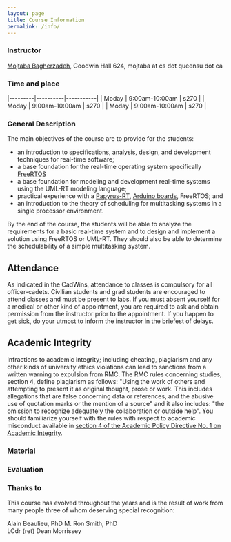 ```yaml
---
layout: page
title: Course Information
permalink: /info/
---
```

### Instructor 
[Mojtaba Bagherzadeh](http://flux.cs.queensu.ca/mase/member/bagherzadeh/), Goodwin Hall 624, mojtaba at cs dot queensu dot ca

### Time and place   
|---------|----------|-----------|
| Moday | 9:00am-10:00am | s270 |
| Moday | 9:00am-10:00am | s270 |
| Moday | 9:00am-10:00am | s270 |


### General Description
The main objectives of the course are to provide for the students:
- an introduction to specifications, analysis, design, and development techniques for real-time software;
- a base foundation for the real-time operating system specifically [FreeRTOS](https://freertos.org/)
- a base foundation for modeling and development real-time systems using the UML-RT modeling language;
- practical experience with a [Papyrus-RT](https://www.eclipse.org/papyrus-rt/), [Arduino boards](https://www.arduino.cc/), FreeRTOS; and
- an introduction to the theory of scheduling for multitasking systems in a single processor environment.

By the end of the course, the students will be able to analyze the requirements for a basic real-time system and to design and implement a solution using FreeRTOS or UML-RT. They should also be able to determine the schedulability of a simple multitasking system.


## Attendance
As indicated in the CadWins, attendance to classes is compulsory for all officer-cadets. Civilian students and grad students are encouraged to attend classes and must be present to labs. If you must absent yourself for a medical or other kind of appointment, you are required to ask and obtain permission from the instructor prior to the appointment. If you happen to get sick, do your utmost to inform the instructor in the briefest of delays.

## Academic Integrity
Infractions to academic integrity; including cheating, plagiarism and any other kinds of university ethics violations can lead to sanctions from a written warning to expulsion from RMC. The RMC rules concerning studies, section 4, define plagiarism as follows: "Using the work of others and attempting to present it as original thought, prose or work. This includes allegations that are false concerning data or references, and the abusive use of quotation marks or the mention of a source" and it also includes: "the omission to recognize adequately the collaboration or outside help". You should familiarize yourself with the rules with respect to academic misconduct available in [section 4 of the Academic Policy Directive No. 1 on Academic Integrity](https://www.rmcc-cmrc.ca/sites/default/files/1_Acad_integ-uni-bil.pdf).

### Material

### Evaluation

### Thanks to
This course has evolved throughout the years and is the result of work from many people three of whom deserving special recognition:

Alain Beaulieu, PhD 
M. Ron Smith, PhD  
LCdr (ret) Dean Morrissey  



